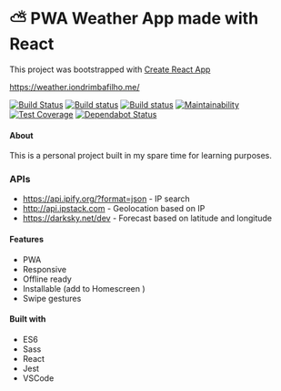 # ⛅️ PWA Weather App made with React

This project was bootstrapped with [Create React App](https://github.com/facebookincubator/create-react-app)

https://weather.iondrimbafilho.me/

[![Build Status](https://travis-ci.org/iondrimba/react-weather-app.svg?branch=master)](https://travis-ci.org/iondrimba/react-weather-app) [![Build status](https://ci.appveyor.com/api/projects/status/b4ntyo5bqtfs33mg?svg=true)](https://ci.appveyor.com/project/iondrimba/react-weather-app)
[![Build status](https://david-dm.org/iondrimba/react-weather-app.svg)](https://david-dm.org/iondrimba/react-weather-app?view=list)
[![Maintainability](https://api.codeclimate.com/v1/badges/8cd55ce66e034c44f03a/maintainability)](https://codeclimate.com/github/iondrimba/react-weather-app/maintainability) [![Test Coverage](https://api.codeclimate.com/v1/badges/8cd55ce66e034c44f03a/test_coverage)](https://codeclimate.com/github/iondrimba/react-weather-app/test_coverage) [![Dependabot Status](https://api.dependabot.com/badges/status?host=github&repo=iondrimba/react-weather-app)](https://dependabot.com)

#### About

This is a personal project built in my spare time for learning purposes.

### APIs

- https://api.ipify.org/?format=json - IP search
- http://api.ipstack.com - Geolocation based on IP
- https://darksky.net/dev - Forecast based on latitude and longitude

#### Features

- PWA
- Responsive
- Offline ready
- Installable (add to Homescreen )
- Swipe gestures

#### Built with

- ES6
- Sass
- React
- Jest
- VSCode

